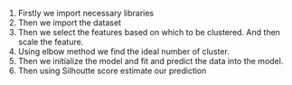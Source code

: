 1. Firstly we import necessary libraries
2. Then we import the dataset
3. Then we select the features based on which to be clustered. And then scale the feature.
4. Using elbow method we find the ideal number of cluster.
5. Then we initialize the model and fit and predict the data into the model.
6. Then using Silhoutte score estimate our prediction
